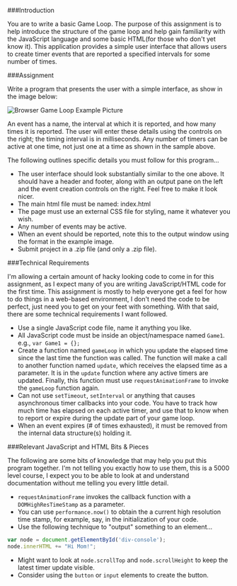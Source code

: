 ###Introduction

You are to write a basic Game Loop.  The purpose of this assignment is to help introduce the structure of the game loop and help gain familiarity with the JavaScript language and some basic HTML(for those who don't yet know it).  This application provides a simple user interface that allows users to create timer events that are reported a specified intervals for some number of times.

###Assignment

Write a program that presents the user with a simple interface, as show in the image below:

![Browser Game Loop Example Picture](https://raw.github.com/alfy32/cs-5410/master/assignment1/assignment/browser-game-loop.png)

An event has a name, the interval at which it is reported, and how many times it is reported. The user will enter these details using the controls on the right; the timing interval is in milliseconds.  Any number of timers can be active at one time, not just one at a time as shown in the sample above.

The following outlines specific details you must follow for this program...

* The user interface should look substantially similar to the one above.  It should have a header and footer, along with an output pane on the left and the event creation controls on the right.  Feel free to make it look nicer.
 * The main html file must be named: index.html
 * The page must use an external CSS file for styling, name it whatever you wish.
* Any number of events may be active.
* When an event should be reported, note this to the output window using the format in the example image.
* Submit project in a .zip file (and only a .zip file).

###Technical Requirements

I'm allowing a certain amount of hacky looking code to come in for this assignment, as I expect many of you are writing JavaScript/HTML code for the first time.  This assignment is mostly to help everyone get a feel for how to do things in a web-based environment, I don't need the code to be perfect, just need you to get on your feet with something.  With that said, there are some technical requirements I want followed.

* Use a single JavaScript code file, name it anything you like.
* All JavaScript code must be inside an object/namespace named `Game1`.  e.g., `var Game1 = {};`
* Create a function named `gameLoop` in which you update the elapsed time since the last time the function was called.  The function will make a call to another function named `update`, which receives the elapsed time as a parameter.  It is in the `update` function where any active timers are updated.  Finally, this function must use `requestAnimationFrame` to invoke the `gameLoop` function again.
* Can not use `setTimeout`, `setInterval` or anything that causes asynchronous timer callbacks into your code.  You have to track how much time has elapsed on each active timer, and use that to know when to report or expire during the update part of your game loop.
* When an event expires (# of times exhausted), it must be removed from the internal data structure(s) holding it.

###Relevant JavaScript and HTML Bits & Pieces

The following are some bits of knowledge that may help you put this program together.  I'm not telling you exactly how to use them, this is a 5000 level course, I expect you to be able to look at and understand documentation without me telling you every little detail.

* `requestAnimationFrame` invokes the callback function with a `DOMHighResTimeStamp` as a parameter.
* You can use `performance.now()` to obtain the a current high resolution time stamp, for example, say, in the initialization of your code.
* Use the following technique to "output" something to an element...


```javascript
var node = document.getElementById('div-console');
node.innerHTML += "Hi Mom!";
```

* Might want to look at `node.scrollTop` and `node.scrollHeight` to keep the latest timer update visible.
* Consider using the `button` or `input` elements to create the button.
